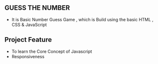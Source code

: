 ## GUESS THE NUMBER
- It is Basic Number Guess Game , which is Build using the basic HTML , CSS & JavaScript 

## Project Feature
- To learn the Core Concept of Javascript 
- Responsiveness
